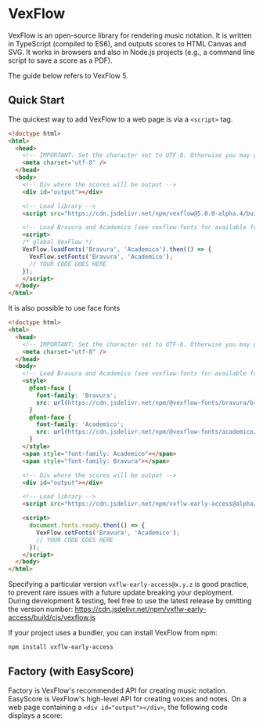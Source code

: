 # VexFlow

VexFlow is an open-source library for rendering music notation. It is written in TypeScript (compiled to ES6), and outputs scores to HTML Canvas and SVG. It works in browsers and also in Node.js projects (e.g., a command line script to save a score as a PDF).

The guide below refers to VexFlow 5.

## Quick Start

The quickest way to add VexFlow to a web page is via a `<script>` tag.

```html
<!doctype html>
<html>
  <head>
    <!-- IMPORTANT: Set the character set to UTF-8. Otherwise you may get weird symbols on the score. -->
    <meta charset="utf-8" />
  </head>
  <body>
    <!-- Div where the scores will be output -->
    <div id="output"></div>

    <!-- Load library -->
    <script src="https://cdn.jsdelivr.net/npm/vexflow@5.0.0-alpha.4/build/cjs/vexflow-core.js"></script>

    <!-- Load Bravura and Academico (see vexflow-fonts for available fonts) -->
    <script>
    /* global VexFlow */
    VexFlow.loadFonts('Bravura', 'Academico').then(() => {
      VexFlow.setFonts('Bravura', 'Academico');
      // YOUR CODE GOES HERE
    });
    </script>
  </body>
</html>
```

It is also possible to use face fonts 

```html
<!doctype html>
<html>
  <head>
    <!-- IMPORTANT: Set the character set to UTF-8. Otherwise you may get weird symbols on the score. -->
    <meta charset="utf-8" />
  </head>
  <body>
    <!-- Load Bravura and Academico (see vexflow-fonts for available fonts) -->
    <style>
      @font-face {
        font-family: 'Bravura';
        src: url(https://cdn.jsdelivr.net/npm/@vexflow-fonts/bravura/bravura.woff2) format(woff2);
      }
      @font-face {
        font-family: 'Academico';
        src: url(https://cdn.jsdelivr.net/npm/@vexflow-fonts/academico/academico.woff2) format(woff2);
      }
    </style>
    <span style="font-family: Academico"></span>
    <span style="font-family: Bravura"></span>

    <!-- Div where the scores will be output -->
    <div id="output"></div>

    <!-- Load library -->
    <script src="https://cdn.jsdelivr.net/npm/vxflw-early-access@alpha/build/cjs/vexflow.js"></script>

    <script>
      document.fonts.ready.then(() => {
        VexFlow.setFonts('Bravura', 'Academico');
        // YOUR CODE GOES HERE
      });
    </script>
  </body>
</html>
```

Specifying a particular version `vxflw-early-access@x.y.z` is good practice, to prevent rare issues with a future update breaking your deployment. During development &amp; testing, feel free to use the latest release by omitting the version number: https://cdn.jsdelivr.net/npm/vxflw-early-access/build/cjs/vexflow.js

If your project uses a bundler, you can install VexFlow from npm:

```sh
npm install vxflw-early-access
```

## Factory (with EasyScore)

Factory is VexFlow's recommended API for creating music notation. EasyScore is VexFlow's high-level API for creating voices and notes. On a web page containing a `<div id="output"></div>`, the following code displays a score:
